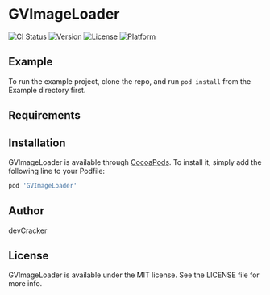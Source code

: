 # GVImageLoader

[![CI Status](https://img.shields.io/travis/venkat/GVImageLoader.svg?style=flat)](https://travis-ci.org/venkat/GVImageLoader)
[![Version](https://img.shields.io/cocoapods/v/GVImageLoader.svg?style=flat)](https://cocoapods.org/pods/GVImageLoader)
[![License](https://img.shields.io/cocoapods/l/GVImageLoader.svg?style=flat)](https://cocoapods.org/pods/GVImageLoader)
[![Platform](https://img.shields.io/cocoapods/p/GVImageLoader.svg?style=flat)](https://cocoapods.org/pods/GVImageLoader)

## Example

To run the example project, clone the repo, and run `pod install` from the Example directory first.

## Requirements

## Installation

GVImageLoader is available through [CocoaPods](https://cocoapods.org). To install
it, simply add the following line to your Podfile:

```ruby
pod 'GVImageLoader'
```

## Author

devCracker

## License

GVImageLoader is available under the MIT license. See the LICENSE file for more info.
